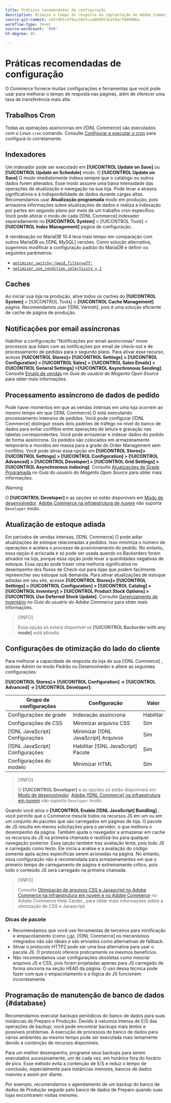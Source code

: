 ```yaml
---
title: Práticas recomendadas de configuração
description: Otimize o tempo de resposta da implantação do Adobe Commerce ou Magento Open Source usando essas práticas recomendadas.
source-git-commit: c65c065c5f9ac2847caa8898535afdacf089006a
workflow-type: tm+mt
source-wordcount: '959'
ht-degree: 0%

---
```



# Práticas recomendadas de configuração

O Commerce fornece muitas configurações e ferramentas que você pode usar para melhorar o tempo de resposta nas páginas, além de oferecer uma taxa de transferência mais alta.

## Trabalhos Cron

Todas as operações assíncronas em [!DNL Commerce] são executados com o Linux `cron` comando. Consulte [Configurar e executar o cron](https://devdocs.magento.com/guides/v2.4/config-guide/cli/config-cli-subcommands-cron.html) para configurá-lo corretamente.

## Indexadores

Um indexador pode ser executado em **[!UICONTROL Update on Save]** ou **[!UICONTROL Update on Schedule]** modo. O **[!UICONTROL Update on Save]** O modo imediatamente indexa sempre que o catálogo ou outros dados forem alterados. Esse modo assume uma baixa intensidade das operações de atualização e navegação na sua loja. Pode levar a atrasos significativos e à indisponibilidade de dados durante cargas altas. Recomendamos usar **Atualização programada** modo em produção, pois armazena informações sobre atualizações de dados e realiza a indexação por partes em segundo plano por meio de um trabalho cron específico. Você pode alterar o modo de cada [!DNL Commerce] indexador separadamente no  **[!UICONTROL System]** > [!UICONTROL Tools] > **[!UICONTROL Index Management]** página de configuração.

A reindexação no MariaDB 10.4 leva mais tempo em comparação com outros MariaDB ou [!DNL MySQL] versões. Como solução alternativa, sugerimos modificar a configuração padrão do MariaDB e definir os seguintes parâmetros:

* [`optimizer_switch='rowid_filter=off'`](https://mariadb.com/kb/en/optimizer-switch/)
* [`optimizer_use_condition_selectivity = 1`](https://mariadb.com/products/skysql/docs/reference/es/system-variables/optimizer_use_condition_selectivity/)

## Caches

Ao iniciar sua loja na produção, ative todos os caches do **[!UICONTROL System]** > [!UICONTROL Tools] > **[!UICONTROL Cache Management]** página. Recomendamos usar [!DNL Varnish], pois é uma solução eficiente de cache de página de produção.

## Notificações por email assíncronas

Habilitar a configuração &quot;Notificações por email assíncronas&quot; move processos que lidam com as notificações por email de check-out e de processamento de pedidos para o segundo plano. Para ativar esse recurso, acesse **[!UICONTROL Stores]> [!UICONTROL Settings] > [!UICONTROL Configuration] > [!UICONTROL Sales] > [!UICONTROL Sales Emails] > [!UICONTROL General Settings] >[!UICONTROL Asynchronous Sending]**. Consulte [Emails de vendas](https://docs.magento.com/user-guide/configuration/sales/sales-emails.html) no _Guia do usuário do Magento Open Source_ para obter mais informações.

## Processamento assíncrono de dados de pedido

Pode haver momentos em que as vendas intensas em uma loja ocorrem ao mesmo tempo em que [!DNL Commerce] O está executando processamento intensivo de pedidos. Você pode configurar [!DNL Commerce] distinguir esses dois padrões de tráfego no nível do banco de dados para evitar conflitos entre operações de leitura e gravação nas tabelas correspondentes. Você pode armazenar e indexar dados do pedido de forma assíncrona. Os pedidos são colocados em armazenamento temporário e movidos em massa para a grade do Order Management sem conflitos. Você pode ativar essa opção em **[!UICONTROL Stores]> [!UICONTROL Settings] > [!UICONTROL Configuration] > [!UICONTROL Advanced] > [!UICONTROL Developer] > [!UICONTROL Grid Settings] >[!UICONTROL Asynchronous indexing]**. Consulte [Atualizações de Grade Programada](https://docs.magento.com/user-guide/sales/order-grid-updates-schedule.html) no _Guia do usuário do Magento Open Source_ para obter mais informações.

>[!WARNING]
>
>O **[!UICONTROL Developer]** e as opções só estão disponíveis em [Modo de desenvolvedor](https://devdocs.magento.com/guides/v2.4/config-guide/cli/config-cli-subcommands-mode.html). [Adobe Commerce na infraestrutura de nuvem](https://devdocs.magento.com/cloud/requirements/cloud-requirements.html#cloud-req-test) não suporta `Developer` modo.

## Atualização de estoque adiada

Em períodos de vendas intensas, [!DNL Commerce] O pode adiar atualizações de estoque relacionadas a pedidos. Isso minimiza o número de operações e acelera o processo de posicionamento do pedido. No entanto, essa opção é arriscada e só pode ser usada quando os Backorders forem ativados na loja, porque essa opção pode levar a quantidades negativas de estoque. Essa opção pode trazer uma melhoria significativa no desempenho dos fluxos de Check-out para lojas que podem facilmente repreencher seu estoque sob demanda. Para ativar atualizações de estoque adiadas em seu site, acesse **[!UICONTROL Stores]> [!UICONTROL Settings] > [!UICONTROL Configuration] > [!UICONTROL Catalog] > [!UICONTROL Inventory] > [!UICONTROL Product Stock Options] >[!UICONTROL Use Deferred Stock Update]**. Consulte [Gerenciamento de inventário](https://docs.magento.com/user-guide/catalog/inventory.html) no _Guia do usuário do Adobe Commerce_ para obter mais informações.

>[!INFO]
>
>Essa opção só estará disponível se **[!UICONTROL Backorder with any mode]** está ativada.

## Configurações de otimização do lado do cliente

Para melhorar a capacidade de resposta da loja de sua [!DNL Commerce] , acesse Admin no modo Padrão ou Desenvolvedor e altere as seguintes configurações:

**[!UICONTROL Stores]-> [!UICONTROL Configuration] -> [!UICONTROL Advanced] -> [!UICONTROL Developer]:**

| Grupo de configurações | Configuração | Valor |
| ------------------- | -------------------------- | ------ |
| Configurações de grade | Indexação assíncrona | Habilitar |
| Configurações de CSS | Minimizar arquivos CSS | Sim |
| [!DNL JavaScript] Configurações | Minimizar [!DNL JavaScript] Arquivos | Sim |
| [!DNL JavaScript] Configurações | Habilitar [!DNL JavaScript] Pacote | Sim |
| Configurações do modelo | Minimizar HTML | Sim |

>[!INFO]
>
>O **[!UICONTROL Developer]** e as opções só estão disponíveis em [Modo de desenvolvedor](https://devdocs.magento.com/guides/v2.4/config-guide/cli/config-cli-subcommands-mode.html). [Adobe [!DNL Commerce] na infraestrutura em nuvem](https://devdocs.magento.com/cloud/requirements/cloud-requirements.html#cloud-req-test) não suporta `Developer` modo.

Quando você ativa o **[!UICONTROL Enable [!DNL JavaScript] Bundling]** , você permite que o Commerce mescle todos os recursos JS em um ou em um conjunto de pacotes que são carregados em páginas de loja. O pacote de JS resulta em menos solicitações para o servidor, o que melhora o desempenho da página. Também ajuda o navegador a armazenar em cache os recursos do JS na primeira chamada e reutilizá-los para qualquer navegação posterior. Essa opção também traz avaliação lenta, pois todo JS é carregado como texto. Ele inicia a análise e a avaliação do código somente após ações específicas serem acionadas na página. No entanto, essa configuração não é recomendada para armazenamentos em que o primeiro tempo de carregamento de página é extremamente crítico, pois todo o conteúdo JS será carregado na primeira chamada.

>[!INFO]
>
>Consulte [Otimização de arquivos CSS e Javascript no Adobe Commerce na infraestrutura em nuvem e no Adobe Commerce](https://support.magento.com/hc/en-us/articles/360044482152) no Adobe Commerce Help Center_ para obter mais informações sobre a otimização de CSS e Javascript.

### Dicas de pacote

* Recomendamos que você use ferramentas de terceiros para minificação e empacotamento (como [r.js](https://requirejs.org/)). [!DNL Commerce] os mecanismos integrados não são ideais e são enviados como alternativas de fallback.
* Ativar o protocolo HTTP2 pode ser uma boa alternativa para usar o pacote JS. O protocolo oferece praticamente os mesmos benefícios.
* Não recomendamos usar configurações obsoletas como mesclar arquivos JS e CSS, pois foram projetadas apenas para JS carregado de forma síncrona na seção HEAD da página. O uso dessa técnica pode fazer com que o empacotamento e a lógica do JS funcionem incorretamente.

## Programação de manutenção de banco de dados {#database}

Recomendamos executar backups periódicos do banco de dados para suas instâncias de Preparo e Produção. Devido à natureza intensa de E/S das operações de backup, você pode encontrar backups mais lentos e possíveis problemas. A execução de processos de banco de dados para vários ambientes ao mesmo tempo pode ser executada mais lentamente devido à contenção de recursos disponíveis.

Para um melhor desempenho, programe seus backups para serem executados sucessivamente, um de cada vez, em horários fora do horário de pico. Esse método evita a contenção de E/S e reduz o tempo de conclusão, especialmente para instâncias menores, bancos de dados maiores e assim por diante.

Por exemplo, recomendamos o agendamento de um backup do banco de dados de Produção seguido pelo banco de dados de Preparo quando suas lojas encontrarem visitas menores.
